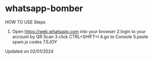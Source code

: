 # whatsapp-bomber
HOW TO USE
Steps
1. Open https://web.whatsapp.com into your browser
2.login to your account by QR Scan
3.click CTRL+SHIFT+I
4.go to Console
5.paste spam.js codes
7.EJOY

Updated on 02/01/2024
